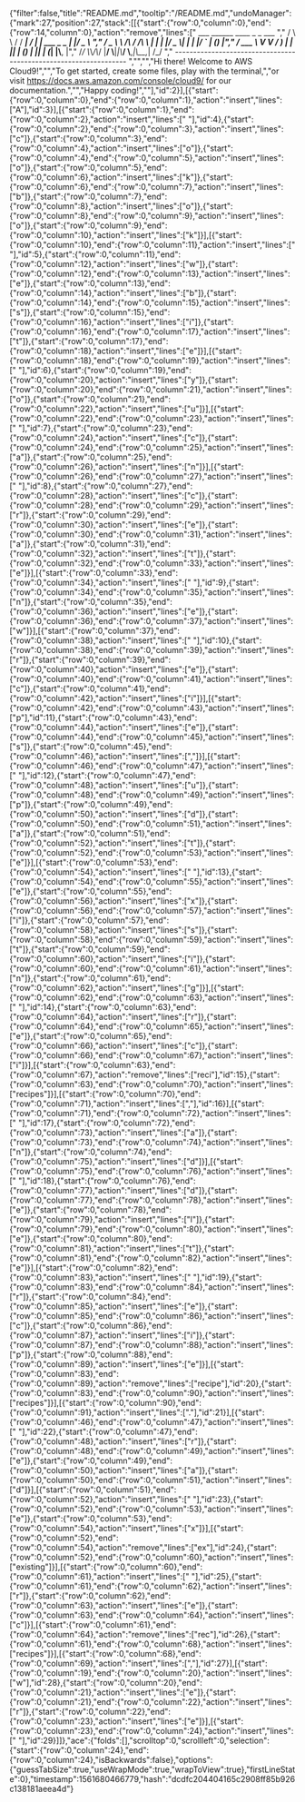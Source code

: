 {"filter":false,"title":"README.md","tooltip":"/README.md","undoManager":{"mark":27,"position":27,"stack":[[{"start":{"row":0,"column":0},"end":{"row":14,"column":0},"action":"remove","lines":["         ___        ______     ____ _                 _  ___  ","        / \\ \\      / / ___|   / ___| | ___  _   _  __| |/ _ \\ ","       / _ \\ \\ /\\ / /\\___ \\  | |   | |/ _ \\| | | |/ _` | (_) |","      / ___ \\ V  V /  ___) | | |___| | (_) | |_| | (_| |\\__, |","     /_/   \\_\\_/\\_/  |____/   \\____|_|\\___/ \\__,_|\\__,_|  /_/ "," ----------------------------------------------------------------- ","","","Hi there! Welcome to AWS Cloud9!","","To get started, create some files, play with the terminal,","or visit https://docs.aws.amazon.com/console/cloud9/ for our documentation.","","Happy coding!",""],"id":2}],[{"start":{"row":0,"column":0},"end":{"row":0,"column":1},"action":"insert","lines":["A"],"id":3}],[{"start":{"row":0,"column":1},"end":{"row":0,"column":2},"action":"insert","lines":[" "],"id":4},{"start":{"row":0,"column":2},"end":{"row":0,"column":3},"action":"insert","lines":["c"]},{"start":{"row":0,"column":3},"end":{"row":0,"column":4},"action":"insert","lines":["o"]},{"start":{"row":0,"column":4},"end":{"row":0,"column":5},"action":"insert","lines":["o"]},{"start":{"row":0,"column":5},"end":{"row":0,"column":6},"action":"insert","lines":["k"]},{"start":{"row":0,"column":6},"end":{"row":0,"column":7},"action":"insert","lines":["b"]},{"start":{"row":0,"column":7},"end":{"row":0,"column":8},"action":"insert","lines":["o"]},{"start":{"row":0,"column":8},"end":{"row":0,"column":9},"action":"insert","lines":["o"]},{"start":{"row":0,"column":9},"end":{"row":0,"column":10},"action":"insert","lines":["k"]}],[{"start":{"row":0,"column":10},"end":{"row":0,"column":11},"action":"insert","lines":[" "],"id":5},{"start":{"row":0,"column":11},"end":{"row":0,"column":12},"action":"insert","lines":["w"]},{"start":{"row":0,"column":12},"end":{"row":0,"column":13},"action":"insert","lines":["e"]},{"start":{"row":0,"column":13},"end":{"row":0,"column":14},"action":"insert","lines":["b"]},{"start":{"row":0,"column":14},"end":{"row":0,"column":15},"action":"insert","lines":["s"]},{"start":{"row":0,"column":15},"end":{"row":0,"column":16},"action":"insert","lines":["i"]},{"start":{"row":0,"column":16},"end":{"row":0,"column":17},"action":"insert","lines":["t"]},{"start":{"row":0,"column":17},"end":{"row":0,"column":18},"action":"insert","lines":["e"]}],[{"start":{"row":0,"column":18},"end":{"row":0,"column":19},"action":"insert","lines":[" "],"id":6},{"start":{"row":0,"column":19},"end":{"row":0,"column":20},"action":"insert","lines":["y"]},{"start":{"row":0,"column":20},"end":{"row":0,"column":21},"action":"insert","lines":["o"]},{"start":{"row":0,"column":21},"end":{"row":0,"column":22},"action":"insert","lines":["u"]}],[{"start":{"row":0,"column":22},"end":{"row":0,"column":23},"action":"insert","lines":[" "],"id":7},{"start":{"row":0,"column":23},"end":{"row":0,"column":24},"action":"insert","lines":["c"]},{"start":{"row":0,"column":24},"end":{"row":0,"column":25},"action":"insert","lines":["a"]},{"start":{"row":0,"column":25},"end":{"row":0,"column":26},"action":"insert","lines":["n"]}],[{"start":{"row":0,"column":26},"end":{"row":0,"column":27},"action":"insert","lines":[" "],"id":8},{"start":{"row":0,"column":27},"end":{"row":0,"column":28},"action":"insert","lines":["c"]},{"start":{"row":0,"column":28},"end":{"row":0,"column":29},"action":"insert","lines":["r"]},{"start":{"row":0,"column":29},"end":{"row":0,"column":30},"action":"insert","lines":["e"]},{"start":{"row":0,"column":30},"end":{"row":0,"column":31},"action":"insert","lines":["a"]},{"start":{"row":0,"column":31},"end":{"row":0,"column":32},"action":"insert","lines":["t"]},{"start":{"row":0,"column":32},"end":{"row":0,"column":33},"action":"insert","lines":["e"]}],[{"start":{"row":0,"column":33},"end":{"row":0,"column":34},"action":"insert","lines":[" "],"id":9},{"start":{"row":0,"column":34},"end":{"row":0,"column":35},"action":"insert","lines":["n"]},{"start":{"row":0,"column":35},"end":{"row":0,"column":36},"action":"insert","lines":["e"]},{"start":{"row":0,"column":36},"end":{"row":0,"column":37},"action":"insert","lines":["w"]}],[{"start":{"row":0,"column":37},"end":{"row":0,"column":38},"action":"insert","lines":[" "],"id":10},{"start":{"row":0,"column":38},"end":{"row":0,"column":39},"action":"insert","lines":["r"]},{"start":{"row":0,"column":39},"end":{"row":0,"column":40},"action":"insert","lines":["e"]},{"start":{"row":0,"column":40},"end":{"row":0,"column":41},"action":"insert","lines":["c"]},{"start":{"row":0,"column":41},"end":{"row":0,"column":42},"action":"insert","lines":["i"]}],[{"start":{"row":0,"column":42},"end":{"row":0,"column":43},"action":"insert","lines":["p"],"id":11},{"start":{"row":0,"column":43},"end":{"row":0,"column":44},"action":"insert","lines":["e"]},{"start":{"row":0,"column":44},"end":{"row":0,"column":45},"action":"insert","lines":["s"]},{"start":{"row":0,"column":45},"end":{"row":0,"column":46},"action":"insert","lines":[","]}],[{"start":{"row":0,"column":46},"end":{"row":0,"column":47},"action":"insert","lines":[" "],"id":12},{"start":{"row":0,"column":47},"end":{"row":0,"column":48},"action":"insert","lines":["u"]},{"start":{"row":0,"column":48},"end":{"row":0,"column":49},"action":"insert","lines":["p"]},{"start":{"row":0,"column":49},"end":{"row":0,"column":50},"action":"insert","lines":["d"]},{"start":{"row":0,"column":50},"end":{"row":0,"column":51},"action":"insert","lines":["a"]},{"start":{"row":0,"column":51},"end":{"row":0,"column":52},"action":"insert","lines":["t"]},{"start":{"row":0,"column":52},"end":{"row":0,"column":53},"action":"insert","lines":["e"]}],[{"start":{"row":0,"column":53},"end":{"row":0,"column":54},"action":"insert","lines":[" "],"id":13},{"start":{"row":0,"column":54},"end":{"row":0,"column":55},"action":"insert","lines":["e"]},{"start":{"row":0,"column":55},"end":{"row":0,"column":56},"action":"insert","lines":["x"]},{"start":{"row":0,"column":56},"end":{"row":0,"column":57},"action":"insert","lines":["i"]},{"start":{"row":0,"column":57},"end":{"row":0,"column":58},"action":"insert","lines":["s"]},{"start":{"row":0,"column":58},"end":{"row":0,"column":59},"action":"insert","lines":["t"]},{"start":{"row":0,"column":59},"end":{"row":0,"column":60},"action":"insert","lines":["i"]},{"start":{"row":0,"column":60},"end":{"row":0,"column":61},"action":"insert","lines":["n"]},{"start":{"row":0,"column":61},"end":{"row":0,"column":62},"action":"insert","lines":["g"]}],[{"start":{"row":0,"column":62},"end":{"row":0,"column":63},"action":"insert","lines":[" "],"id":14},{"start":{"row":0,"column":63},"end":{"row":0,"column":64},"action":"insert","lines":["r"]},{"start":{"row":0,"column":64},"end":{"row":0,"column":65},"action":"insert","lines":["e"]},{"start":{"row":0,"column":65},"end":{"row":0,"column":66},"action":"insert","lines":["c"]},{"start":{"row":0,"column":66},"end":{"row":0,"column":67},"action":"insert","lines":["i"]}],[{"start":{"row":0,"column":63},"end":{"row":0,"column":67},"action":"remove","lines":["reci"],"id":15},{"start":{"row":0,"column":63},"end":{"row":0,"column":70},"action":"insert","lines":["recipes"]}],[{"start":{"row":0,"column":70},"end":{"row":0,"column":71},"action":"insert","lines":[","],"id":16}],[{"start":{"row":0,"column":71},"end":{"row":0,"column":72},"action":"insert","lines":[" "],"id":17},{"start":{"row":0,"column":72},"end":{"row":0,"column":73},"action":"insert","lines":["a"]},{"start":{"row":0,"column":73},"end":{"row":0,"column":74},"action":"insert","lines":["n"]},{"start":{"row":0,"column":74},"end":{"row":0,"column":75},"action":"insert","lines":["d"]}],[{"start":{"row":0,"column":75},"end":{"row":0,"column":76},"action":"insert","lines":[" "],"id":18},{"start":{"row":0,"column":76},"end":{"row":0,"column":77},"action":"insert","lines":["d"]},{"start":{"row":0,"column":77},"end":{"row":0,"column":78},"action":"insert","lines":["e"]},{"start":{"row":0,"column":78},"end":{"row":0,"column":79},"action":"insert","lines":["l"]},{"start":{"row":0,"column":79},"end":{"row":0,"column":80},"action":"insert","lines":["e"]},{"start":{"row":0,"column":80},"end":{"row":0,"column":81},"action":"insert","lines":["t"]},{"start":{"row":0,"column":81},"end":{"row":0,"column":82},"action":"insert","lines":["e"]}],[{"start":{"row":0,"column":82},"end":{"row":0,"column":83},"action":"insert","lines":[" "],"id":19},{"start":{"row":0,"column":83},"end":{"row":0,"column":84},"action":"insert","lines":["r"]},{"start":{"row":0,"column":84},"end":{"row":0,"column":85},"action":"insert","lines":["e"]},{"start":{"row":0,"column":85},"end":{"row":0,"column":86},"action":"insert","lines":["c"]},{"start":{"row":0,"column":86},"end":{"row":0,"column":87},"action":"insert","lines":["i"]},{"start":{"row":0,"column":87},"end":{"row":0,"column":88},"action":"insert","lines":["p"]},{"start":{"row":0,"column":88},"end":{"row":0,"column":89},"action":"insert","lines":["e"]}],[{"start":{"row":0,"column":83},"end":{"row":0,"column":89},"action":"remove","lines":["recipe"],"id":20},{"start":{"row":0,"column":83},"end":{"row":0,"column":90},"action":"insert","lines":["recipes"]}],[{"start":{"row":0,"column":90},"end":{"row":0,"column":91},"action":"insert","lines":["."],"id":21}],[{"start":{"row":0,"column":46},"end":{"row":0,"column":47},"action":"insert","lines":[" "],"id":22},{"start":{"row":0,"column":47},"end":{"row":0,"column":48},"action":"insert","lines":["r"]},{"start":{"row":0,"column":48},"end":{"row":0,"column":49},"action":"insert","lines":["e"]},{"start":{"row":0,"column":49},"end":{"row":0,"column":50},"action":"insert","lines":["a"]},{"start":{"row":0,"column":50},"end":{"row":0,"column":51},"action":"insert","lines":["d"]}],[{"start":{"row":0,"column":51},"end":{"row":0,"column":52},"action":"insert","lines":[" "],"id":23},{"start":{"row":0,"column":52},"end":{"row":0,"column":53},"action":"insert","lines":["e"]},{"start":{"row":0,"column":53},"end":{"row":0,"column":54},"action":"insert","lines":["x"]}],[{"start":{"row":0,"column":52},"end":{"row":0,"column":54},"action":"remove","lines":["ex"],"id":24},{"start":{"row":0,"column":52},"end":{"row":0,"column":60},"action":"insert","lines":["existing"]}],[{"start":{"row":0,"column":60},"end":{"row":0,"column":61},"action":"insert","lines":[" "],"id":25},{"start":{"row":0,"column":61},"end":{"row":0,"column":62},"action":"insert","lines":["r"]},{"start":{"row":0,"column":62},"end":{"row":0,"column":63},"action":"insert","lines":["e"]},{"start":{"row":0,"column":63},"end":{"row":0,"column":64},"action":"insert","lines":["c"]}],[{"start":{"row":0,"column":61},"end":{"row":0,"column":64},"action":"remove","lines":["rec"],"id":26},{"start":{"row":0,"column":61},"end":{"row":0,"column":68},"action":"insert","lines":["recipes"]}],[{"start":{"row":0,"column":68},"end":{"row":0,"column":69},"action":"insert","lines":[","],"id":27}],[{"start":{"row":0,"column":19},"end":{"row":0,"column":20},"action":"insert","lines":["w"],"id":28},{"start":{"row":0,"column":20},"end":{"row":0,"column":21},"action":"insert","lines":["e"]},{"start":{"row":0,"column":21},"end":{"row":0,"column":22},"action":"insert","lines":["r"]},{"start":{"row":0,"column":22},"end":{"row":0,"column":23},"action":"insert","lines":["e"]}],[{"start":{"row":0,"column":23},"end":{"row":0,"column":24},"action":"insert","lines":[" "],"id":29}]]},"ace":{"folds":[],"scrolltop":0,"scrollleft":0,"selection":{"start":{"row":0,"column":24},"end":{"row":0,"column":24},"isBackwards":false},"options":{"guessTabSize":true,"useWrapMode":true,"wrapToView":true},"firstLineState":0},"timestamp":1561680466779,"hash":"dcdfc204404165c2908ff85b926c138181aeea4d"}
